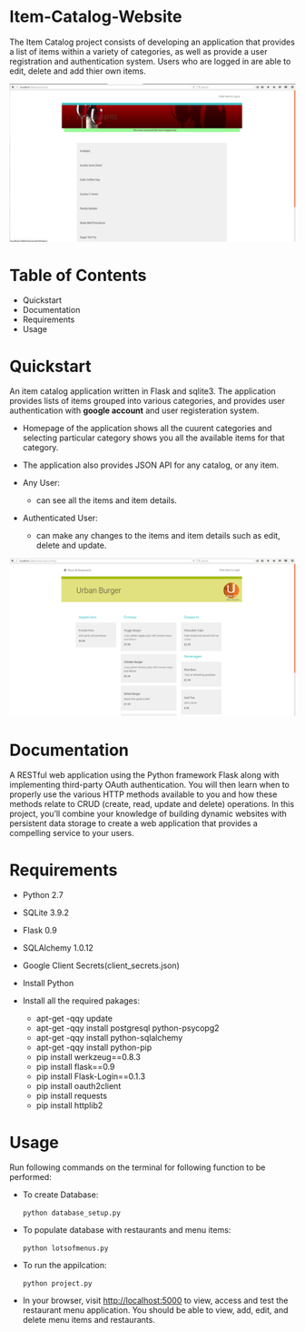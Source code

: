 # Item-Catalog-Website

The Item Catalog project consists of developing an application that provides a list of items within a variety of categories, as well as provide a user registration and authentication system. Users who are logged in are able to edit, delete and add thier own items.

![image](https://github.com/AnanyaSharma22/Item-Catalog-Website/blob/master/images/Restaurants.png)

# Table of Contents

- Quickstart
- Documentation
- Requirements
- Usage

# Quickstart

An item catalog application written in Flask and sqlite3. The application provides lists of items grouped into various categories, and provides user authentication with **google account** and user registeration system.

- Homepage of the application shows all the cuurent categories and selecting particular category shows you all the available items for that category. 

- The application also provides JSON API for any catalog, or any item.

- Any User:
    * can see all the items and item details.
    
- Authenticated User:
    * can make any changes to the items and item details such as edit, delete and update.
    
![image1](https://github.com/AnanyaSharma22/Item-Catalog-Website/blob/master/images/main_menu.png)

# Documentation

A RESTful web application using the Python framework Flask along with implementing third-party OAuth authentication. You will then learn when to properly use the various HTTP methods available to you and how these methods relate to CRUD (create, read, update and delete) operations.  In this project, you’ll combine your knowledge of building dynamic websites with persistent data storage to create a web application that provides a compelling service to your users.

# Requirements

- Python 2.7
- SQLite 3.9.2
- Flask 0.9
- SQLAlchemy 1.0.12
- Google Client Secrets(client_secrets.json)

- Install Python 

- Install all the required pakages:
     
    - apt-get -qqy update
    - apt-get -qqy install postgresql python-psycopg2
    - apt-get -qqy install python-sqlalchemy
    - apt-get -qqy install python-pip
    - pip install werkzeug==0.8.3
    - pip install flask==0.9
    - pip install Flask-Login==0.1.3
    - pip install oauth2client
    - pip install requests
    - pip install httplib2

# Usage

Run following commands on the terminal for following function to be performed:

- To create Database:
    
    `` python database_setup.py ``
    
- To populate database with restaurants and menu items:
    
    ``python lotsofmenus.py``
    
- To run the appilcation:

    ``python project.py``
    
- In your browser, visit [http://localhost:5000](http://localhost:5000/) to view, access and test the restaurant menu application. You should be able to view, add, edit, and delete menu items and restaurants.


     
